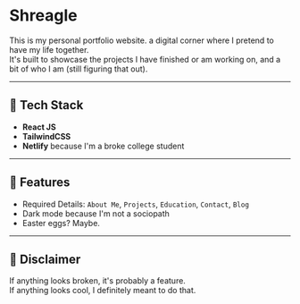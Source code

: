 # Shreagle
This is my personal portfolio website. a digital corner where I pretend to have my life together.  
It's built to showcase the projects I have finished or am working on, and a bit of who I am (still figuring that out).

---

## 🚀 Tech Stack

- **React JS** 
- **TailwindCSS** 
- **Netlify** because I'm a broke college student

---

## 🎯 Features

- Required Details: `About Me`, `Projects`, `Education`, `Contact`, `Blog`
- Dark mode because I'm not a sociopath
- Easter eggs? Maybe.
  
---

## 🤡 Disclaimer

If anything looks broken, it's probably a feature.  
If anything looks cool, I definitely meant to do that.
